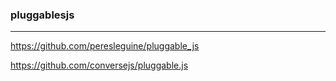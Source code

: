 ### pluggablesjs
---
https://github.com/peresleguine/pluggable_js

https://github.com/conversejs/pluggable.js

```
```

```
```

```
```
